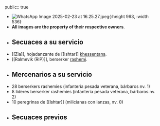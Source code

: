 public:: true

- ![WhatsApp Image 2025-02-23 at 16.25.27.jpeg](../assets/WhatsApp_Image_2025-02-23_at_16.25.27_1740340945380_0.jpeg){:height 963, :width 536}
- **All images are the property of their respective owners**.
- ## Secuaces a su servicio
- [[Zia]], hojadanzante de [[Ishtar]] [khessentana]([[Khessenta]]).
- [[Ralmevik (RIP)]], berserker [rashemí]([[Rashemen]]).
- ## Mercenarios a su servicio
- 28 berserkers rashemíes (infantería pesada veterana, bárbaros nv. 1)
- 8 líderes berserker rashemíes (infantería pesada veterana, bárbaros nv. 2)
- 10 peregrinas de [[Ishtar]] (milicianas con lanzas, nv. 0)
- ## Secuaces previos